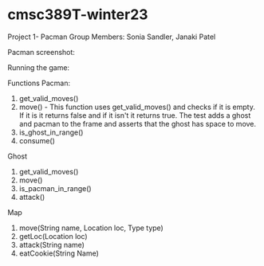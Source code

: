 # cmsc389T-winter23
Project 1- Pacman
Group Members: Sonia Sandler, Janaki Patel

Pacman screenshot:

Running the game:

Functions
Pacman:
1. get_valid_moves()
2. move() - This function uses get_valid_moves() and checks if it is empty. If it is it returns false and if it isn't it returns true. The test adds a ghost and pacman to the frame and asserts that the ghost has space to move.
3. is_ghost_in_range()
4. consume()

Ghost
1. get_valid_moves()
2. move()
3. is_pacman_in_range()
4. attack()

Map
1. move(String name, Location loc, Type type)
2. getLoc(Location loc)
3. attack(String name)
4. eatCookie(String Name)
